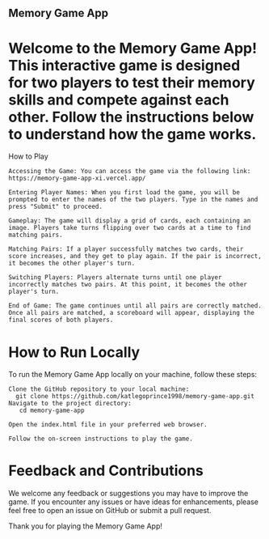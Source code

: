 ## Memory Game App

# Welcome to the Memory Game App! This interactive game is designed for two players to test their memory skills and compete against each other. Follow the instructions below to understand how the game works.
How to Play

    Accessing the Game: You can access the game via the following link: https://memory-game-app-xi.vercel.app/

    Entering Player Names: When you first load the game, you will be prompted to enter the names of the two players. Type in the names and press "Submit" to proceed.

    Gameplay: The game will display a grid of cards, each containing an image. Players take turns flipping over two cards at a time to find matching pairs.

    Matching Pairs: If a player successfully matches two cards, their score increases, and they get to play again. If the pair is incorrect, it becomes the other player's turn.

    Switching Players: Players alternate turns until one player incorrectly matches two pairs. At this point, it becomes the other player's turn.

    End of Game: The game continues until all pairs are correctly matched. Once all pairs are matched, a scoreboard will appear, displaying the final scores of both players.

# How to Run Locally

To run the Memory Game App locally on your machine, follow these steps:

    Clone the GitHub repository to your local machine:
      git clone https://github.com/katlegoprince1998/memory-game-app.git
    Navigate to the project directory:
       cd memory-game-app  

    Open the index.html file in your preferred web browser.

    Follow the on-screen instructions to play the game.

# Feedback and Contributions

We welcome any feedback or suggestions you may have to improve the game. If you encounter any issues or have ideas for enhancements, please feel free to open an issue on GitHub or submit a pull request.

Thank you for playing the Memory Game App!
